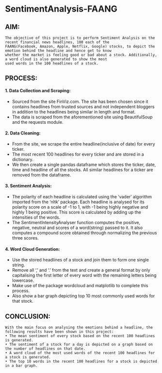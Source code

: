 # SentimentAnalysis-FAANG

## AIM:
    The objective of this project is to perform Sentiment Analysis on the recent financial news headlines, 100 each of the 
    FAANG(Facebook, Amazon, Apple, Netflix, Google) stocks, to depict the emotion behind the headline and hence get to know 
    whether the market is feeling good or bad about a stock. Additionally, a word cloud is also generated to show the most 
    used words in the 100 headlines of a stock.

## PROCESS:
#### 1. Data Collection and Scraping:
- Sourced from the site FinViz.com. The site has been chosen since it contains headlines from trusted sources and not independent bloggers in addition to the headlines being similar in length and format.
- The data is scraped from the aforementioned site using BeautifulSoup and the requests module.
#### 2. Data Cleaning:
- From the site, we scrape the entire headline(inclusive of date) for every ticker.
- The most recent 100 headlines for every ticker and are stored in a dictionary.
- We then create a single pandas dataframe which stores the ticker, date, time and headline of all
the stocks. All similar headlines for a ticker are removed from the dataframe.
#### 3. Sentiment Analysis:
- The polarity of each headline is calculated using the ‘vader’ algorithm imported from the ‘nltk’ package. Each headline is analysed for its polarity score on a scale of -1 to 1, with -1 being highly negative and highly 1 being positive. This score is calculated by adding up the intensities of the words.
- The SentimentIntensityAnalyser function computes the positive, negative, neutral and scores of a word(string) passed to it. It also computes a compound score obtained through normalizing the previous three scores.
#### 4. Word Cloud Generation:
- Use the stored headlines of a stock and join them to form one single string.
- Remove all ‘,’ and ‘.’ from the text and create a general format by only capitalising the first
letter of every word with the remaining letters being lowercase.
- Make use of the package wordcloud and matplotlib to complete this process.
- Also show a bar graph depicting top 10 most commonly used words for that stock.

## CONCLUSION:
    With the main focus on analysing the emotions behind a headline, the following results have been shown in this project:
    • The mean sentiment of every stock based on the recent 100 headlines is generated.
    • The sentiment of a stock for a day is depicted on a graph based on the number of headlines on that date.
    • A word cloud of the most used words of the recent 100 headlines for a stock is generated.
    • The top 10 words in the recent 100 headlines for a stock is depicted in a bar graph.
